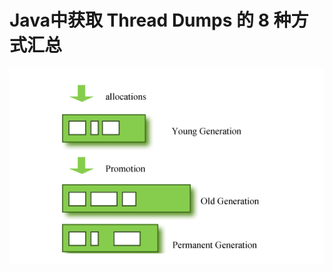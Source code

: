 # Java中获取 Thread Dumps 的 8 种方式汇总

![image-20210907174424194](Java中获取ThreadDumps的8种方式汇总.assets/image-20210907174424194.png)

